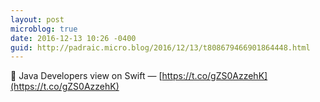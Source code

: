 ```yaml
---
layout: post
microblog: true
date: 2016-12-13 10:26 -0400
guid: http://padraic.micro.blog/2016/12/13/t808679466901864448.html
---
```

🔗 Java Developers view on Swift — [https://t.co/gZS0AzzehK](https://t.co/gZS0AzzehK)
